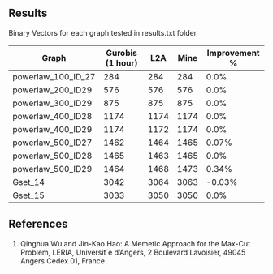 
## Results

Binary Vectors for each graph tested in results.txt folder

| Graph  | Gurobis (1 hour) | L2A | Mine | Improvement % |
| ------------- | ------------- | ------------- | ------------- | ------------- | 
| powerlaw_100_ID_27 | 284 | 284 | 284 | 0.0% | 
| powerlaw_200_ID29 | 576 | 576 | 576 | 0.0% | 
| powerlaw_300_ID29 | 875 | 875 | 875 | 0.0% | 
| powerlaw_400_ID28 | 1174 | 1174 | 1174 | 0.0% | 
| powerlaw_400_ID29 | 1174 | 1172 | 1174 | 0.0% | 
| powerlaw_500_ID27 | 1462 | 1464 | 1465 | 0.07% | 
| powerlaw_500_ID28 | 1465 | 1463 | 1465 | 0.0% | 
| powerlaw_500_ID29 | 1464 | 1468 | 1473 | 0.34% | 
| Gset_14 | 3042 | 3064 | 3063 | -0.03% | 
| Gset_15 | 3033 | 3050 | 3050 | 0.0% | 

## References

1) Qinghua Wu and Jin-Kao Hao: A Memetic Approach for the Max-Cut Problem, LERIA, Universit´e d’Angers, 2 Boulevard Lavoisier, 49045 Angers Cedex 01, France
